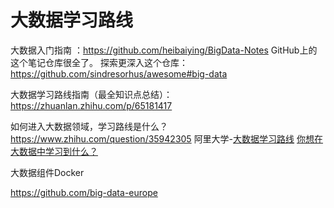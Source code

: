 # 大数据学习路线

大数据入门指南 ：https://github.com/heibaiying/BigData-Notes
GitHub上的这个笔记仓库很全了。
探索更深入这个仓库：https://github.com/sindresorhus/awesome#big-data

大数据学习路线指南（最全知识点总结）：https://zhuanlan.zhihu.com/p/65181417

如何进入大数据领域，学习路线是什么？https://www.zhihu.com/question/35942305
阿里大学-[大数据学习路线](https://edu.aliyun.com/roadmap/bigdata)
[你想在大数据中学习到什么？](https://www.edureka.co/blog/category/big-data-analytics/)





大数据组件Docker

https://github.com/big-data-europe


